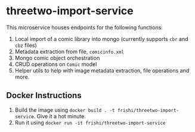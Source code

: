 # threetwo-import-service

This microservice houses endpoints for the following functions:

1. Local import of a comic library into mongo (currently supports `cbr` and `cbz` files)
2. Metadata extraction from file, `comicinfo.xml` 
3. Mongo comic object orchestration
4. CRUD operations on `Comic` model
5. Helper utils to help with image metadata extraction, file operations and more.

## Docker Instructions

1. Build the image using `docker build . -t frishi/threetwo-import-service`. Give it a hot minute.
2. Run it using `docker run -it frishi/threetwo-import-service`
